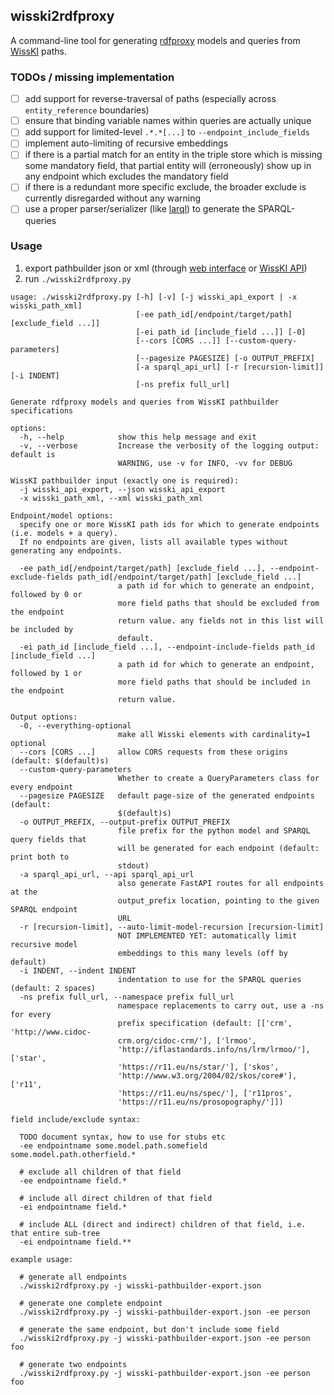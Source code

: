 ## wisski2rdfproxy

A command-line tool for generating [rdfproxy](https://github.com/acdh-oeaw/rdfproxy) models and queries from [WissKI](https://wiss-ki.eu) paths.

### TODOs / missing implementation

- [ ] add support for reverse-traversal of paths (especially across `entity_reference` boundaries)
- [ ] ensure that binding variable names within queries are actually unique
- [ ] add support for limited-level `.*.*[...]` to `--endpoint_include_fields`
- [ ] implement auto-limiting of recursive embeddings
- [ ] if there is a partial match for an entity in the triple store which is missing some mandatory field, that partial entity will (erroneously) show up in any endpoint which excludes the mandatory field
- [ ] if there is a redundant more specific exclude, the broader exclude is currently disregarded without any warning
- [ ] use a proper parser/serializer (like [larql](https://github.com/lu-pl/larql/)) to generate the SPARQL-queries

### Usage

1. export pathbuilder json or xml (through [web interface](https://wiss-ki.eu/documentation/pathbuilder/export-import-pathbuilder) or [WissKI API](https://github.com/kaiamann/wisski_api))
2. run `./wisski2rdfproxy.py`

```
usage: ./wisski2rdfproxy.py [-h] [-v] [-j wisski_api_export | -x wisski_path_xml]
                            [-ee path_id[/endpoint/target/path] [exclude_field ...]]
                            [-ei path_id [include_field ...]] [-0]
                            [--cors [CORS ...]] [--custom-query-parameters]
                            [--pagesize PAGESIZE] [-o OUTPUT_PREFIX]
                            [-a sparql_api_url] [-r [recursion-limit]] [-i INDENT]
                            [-ns prefix full_url]

Generate rdfproxy models and queries from WissKI pathbuilder specifications

options:
  -h, --help            show this help message and exit
  -v, --verbose         Increase the verbosity of the logging output: default is
                        WARNING, use -v for INFO, -vv for DEBUG

WissKI pathbuilder input (exactly one is required):
  -j wisski_api_export, --json wisski_api_export
  -x wisski_path_xml, --xml wisski_path_xml

Endpoint/model options:
  specify one or more WissKI path ids for which to generate endpoints (i.e. models + a query).
  If no endpoints are given, lists all available types without generating any endpoints.

  -ee path_id[/endpoint/target/path] [exclude_field ...], --endpoint-exclude-fields path_id[/endpoint/target/path] [exclude_field ...]
                        a path id for which to generate an endpoint, followed by 0 or
                        more field paths that should be excluded from the endpoint
                        return value. any fields not in this list will be included by
                        default.
  -ei path_id [include_field ...], --endpoint-include-fields path_id [include_field ...]
                        a path id for which to generate an endpoint, followed by 1 or
                        more field paths that should be included in the endpoint
                        return value.

Output options:
  -0, --everything-optional
                        make all Wisski elements with cardinality=1 optional
  --cors [CORS ...]     allow CORS requests from these origins (default: $(default)s)
  --custom-query-parameters
                        Whether to create a QueryParameters class for every endpoint
  --pagesize PAGESIZE   default page-size of the generated endpoints (default:
                        $(default)s)
  -o OUTPUT_PREFIX, --output-prefix OUTPUT_PREFIX
                        file prefix for the python model and SPARQL query fields that
                        will be generated for each endpoint (default: print both to
                        stdout)
  -a sparql_api_url, --api sparql_api_url
                        also generate FastAPI routes for all endpoints at the
                        output_prefix location, pointing to the given SPARQL endpoint
                        URL
  -r [recursion-limit], --auto-limit-model-recursion [recursion-limit]
                        NOT IMPLEMENTED YET: automatically limit recursive model
                        embeddings to this many levels (off by default)
  -i INDENT, --indent INDENT
                        indentation to use for the SPARQL queries (default: 2 spaces)
  -ns prefix full_url, --namespace prefix full_url
                        namespace replacements to carry out, use a -ns for every
                        prefix specification (default: [['crm', 'http://www.cidoc-
                        crm.org/cidoc-crm/'], ['lrmoo',
                        'http://iflastandards.info/ns/lrm/lrmoo/'], ['star',
                        'https://r11.eu/ns/star/'], ['skos',
                        'http://www.w3.org/2004/02/skos/core#'], ['r11',
                        'https://r11.eu/ns/spec/'], ['r11pros',
                        'https://r11.eu/ns/prosopography/']])

field include/exclude syntax:

  TODO document syntax, how to use for stubs etc
  -ee endpointname some.model.path.somefield some.model.path.otherfield.*

  # exclude all children of that field
  -ee endpointname field.*

  # include all direct children of that field
  -ei endpointname field.*

  # include ALL (direct and indirect) children of that field, i.e. that entire sub-tree
  -ei endpointname field.**

example usage:

  # generate all endpoints
  ./wisski2rdfproxy.py -j wisski-pathbuilder-export.json

  # generate one complete endpoint
  ./wisski2rdfproxy.py -j wisski-pathbuilder-export.json -ee person

  # generate the same endpoint, but don't include some field
  ./wisski2rdfproxy.py -j wisski-pathbuilder-export.json -ee person foo

  # generate two endpoints
  ./wisski2rdfproxy.py -j wisski-pathbuilder-export.json -ee person foo
```
